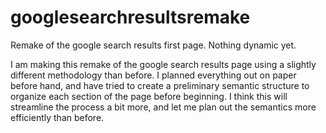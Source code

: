 # googlesearchresultsremake
Remake of the google search results first page. Nothing dynamic yet.

I am making this remake of the google search results page using a slightly different methodology than before. I planned everything out on paper before hand, and have tried to create a preliminary semantic structure to organize each section of the page before beginning. I think this will streamline the process a bit more, and let me plan out the semantics more efficiently than before.
